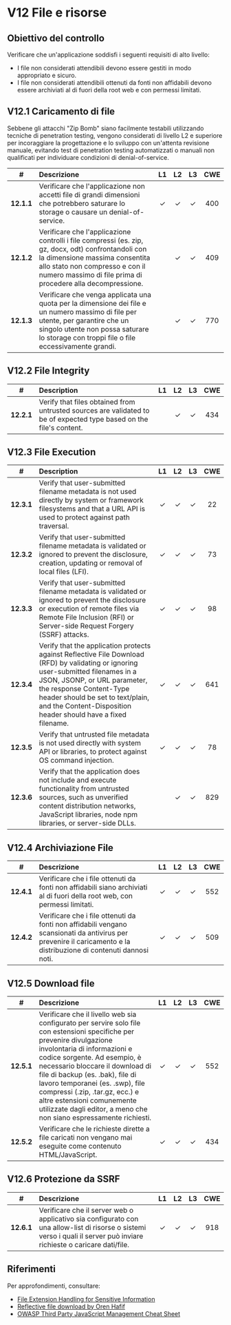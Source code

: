 # V12 File e risorse

## Obiettivo del controllo

Verificare che un'applicazione soddisfi i seguenti requisiti di alto livello:

* I file non considerati attendibili devono essere gestiti in modo appropriato e sicuro.
* I file non considerati attendibili ottenuti da fonti non affidabili devono essere archiviati al di fuori della root web e con permessi limitati.

## V12.1 Caricamento di file

Sebbene gli attacchi "Zip Bomb" siano facilmente testabili utilizzando tecniche di penetration testing, vengono considerati di livello L2 e superiore per incoraggiare la progettazione e lo sviluppo con un'attenta revisione manuale, evitando test di penetration testing automatizzati o manuali non qualificati per individuare condizioni di denial-of-service.

| # | Descrizione | L1 | L2 | L3 | CWE |
| :---: | :--- | :---: | :---:| :---: | :---: |
| **12.1.1** | Verificare che l'applicazione non accetti file di grandi dimensioni che potrebbero saturare lo storage o causare un denial-of-service. | ✓ | ✓ | ✓ | 400 |
| **12.1.2** | Verificare che l'applicazione controlli i file compressi (es. zip, gz, docx, odt) confrontandoli con la dimensione massima consentita allo stato non compresso e con il numero massimo di file prima di procedere alla decompressione. | | ✓ | ✓ | 409 |
| **12.1.3** | Verificare che venga applicata una quota per la dimensione dei file e un numero massimo di file per utente, per garantire che un singolo utente non possa saturare lo storage con troppi file o file eccessivamente grandi. | | ✓ | ✓ | 770 |

## V12.2 File Integrity

| # | Description | L1 | L2 | L3 | CWE |
| :---: | :--- | :---: | :---: | :---: | :---: |
| **12.2.1** | Verify that files obtained from untrusted sources are validated to be of expected type based on the file's content. | | ✓ | ✓ | 434 |

## V12.3 File Execution

| # | Description | L1 | L2 | L3 | CWE |
| :---: | :--- | :---: | :---: | :---: | :---: |
| **12.3.1** | Verify that user-submitted filename metadata is not used directly by system or framework filesystems and that a URL API is used to protect against path traversal. | ✓ | ✓ | ✓ | 22 |
| **12.3.2** | Verify that user-submitted filename metadata is validated or ignored to prevent the disclosure, creation, updating or removal of local files (LFI). | ✓ | ✓ | ✓ | 73 |
| **12.3.3** | Verify that user-submitted filename metadata is validated or ignored to prevent the disclosure or execution of remote files via Remote File Inclusion (RFI) or Server-side Request Forgery (SSRF) attacks. | ✓ | ✓ | ✓ | 98 |
| **12.3.4** | Verify that the application protects against Reflective File Download (RFD) by validating or ignoring user-submitted filenames in a JSON, JSONP, or URL parameter, the response Content-Type header should be set to text/plain, and the Content-Disposition header should have a fixed filename. | ✓ | ✓ | ✓ | 641 |
| **12.3.5** | Verify that untrusted file metadata is not used directly with system API or libraries, to protect against OS command injection. | ✓ | ✓ | ✓ | 78 |
| **12.3.6** | Verify that the application does not include and execute functionality from untrusted sources, such as unverified content distribution networks, JavaScript libraries, node npm libraries, or server-side DLLs. | | ✓ | ✓ | 829 |

## V12.4 Archiviazione File

| # | Descrizione | L1 | L2 | L3 | CWE |
| :---: | :--- | :---: | :---:| :---: | :---: |
| **12.4.1** | Verificare che i file ottenuti da fonti non affidabili siano archiviati al di fuori della root web, con permessi limitati. | ✓ | ✓ | ✓ | 552 |
| **12.4.2** | Verificare che i file ottenuti da fonti non affidabili vengano scansionati da antivirus per prevenire il caricamento e la distribuzione di contenuti dannosi noti. | ✓ | ✓ | ✓ | 509 |

## V12.5 Download file

| # | Descrizione | L1 | L2 | L3 | CWE |
| :---: | :--- | :---: | :---:| :---: | :---: |
| **12.5.1** | Verificare che il livello web sia configurato per servire solo file con estensioni specifiche per prevenire divulgazione involontaria di informazioni e codice sorgente. Ad esempio, è necessario bloccare il download di file di backup (es. .bak), file di lavoro temporanei (es. .swp), file compressi (.zip, .tar.gz, ecc.) e altre estensioni comunemente utilizzate dagli editor, a meno che non siano espressamente richiesti. | ✓ | ✓ | ✓ | 552 |
| **12.5.2** | Verificare che le richieste dirette a file caricati non vengano mai eseguite come contenuto HTML/JavaScript. | ✓ | ✓ | ✓ | 434 |

## V12.6 Protezione da SSRF

| # | Descrizione | L1 | L2 | L3 | CWE |
| :---: | :--- | :---: | :---:| :---: | :---: |
| **12.6.1** | Verificare che il server web o applicativo sia configurato con una allow-list di risorse o sistemi verso i quali il server può inviare richieste o caricare dati/file. | ✓ | ✓ | ✓ | 918 |

## Riferimenti

Per approfondimenti, consultare:

* [File Extension Handling for Sensitive Information](https://owasp.org/www-community/vulnerabilities/Unrestricted_File_Upload)
* [Reflective file download by Oren Hafif](https://www.trustwave.com/Resources/SpiderLabs-Blog/Reflected-File-Download---A-New-Web-Attack-Vector/)
* [OWASP Third Party JavaScript Management Cheat Sheet](https://cheatsheetseries.owasp.org/cheatsheets/Third_Party_Javascript_Management_Cheat_Sheet.html)
